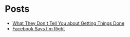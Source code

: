 # Posts

* [What They Don't Tell You about Getting Things Done](blog/what-they-dont-tell-you-about-getting-things-done)
* [Facebook Says I'm Right](facebook-says-im-right)
